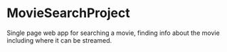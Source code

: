 # MovieSearchProject
Single page web app for searching a movie, finding info about the movie including where it can be streamed.
